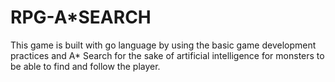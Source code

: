 # RPG-A*SEARCH
This game is built with go language by using the basic game development practices and A* Search for the sake of artificial intelligence for monsters to be able to find and follow the player.
